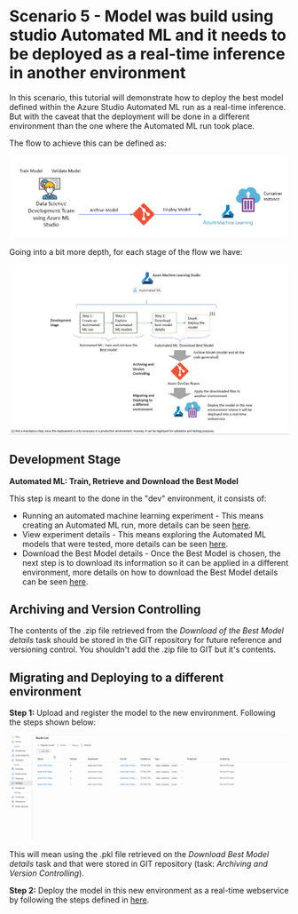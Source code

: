 # Scenario 5 - Model was build using studio Automated ML and it needs to be deployed as a real-time inference in another environment

In this scenario, this tutorial will demonstrate how to deploy the best model defined within the Azure Studio Automated ML run as a real-time inference. But with the caveat that the deployment will be done in a different environment than the one where the Automated ML run took place.

The flow to achieve this can be defined as:

<p align="center">
  <img src="../Images/devops2c.png">
</p>

Going into a bit more depth, for each stage of the flow we have:

![](../Images/devops_autmoml1.png)

## Development Stage

**Automated ML: Train, Retrieve and Download the Best Model** 

This step is meant to the done in the "dev" environment, it consists of:

* Running an automated machine learning experiment - This means creating an Automated ML run, more details can be seen [here](../Documents/Automated-ML.md#New-AutomatedML-Run).
* View experiment details - This means exploring the Automated ML models that were tested, more details can be seen [here](../Documents/Automated-ML.md#Explore-AutomatedML-Models).
* Download the Best Model details - Once the Best Model is chosen, the next step is to download its information so it can be applied in a different environment, more details on how to download the Best Model details can be seen [here](../Documents/Automated-ML.md#Download-Best-Model).

## Archiving and Version Controlling

The contents of the .zip file retrieved from the _Download of the Best Model details_ task should be stored in the GIT repository for future reference and versioning control. You shouldn't add the .zip file to GIT but it's contents.

## Migrating and Deploying to a different environment

**Step 1:** Upload and register the model to the new environment. Following the steps shown below:

![](../Images/devops2d.gif)

This will mean using the .pkl file retrieved on the _Download Best Model details_ task and that were stored in GIT repository (task: _Archiving and Version Controlling_).

**Step 2:** Deploy the model in this new environment as a real-time webservice by following the steps defined in [here](../Documents/Automated-ML.md#Deploy-AutomatedML-Model).
